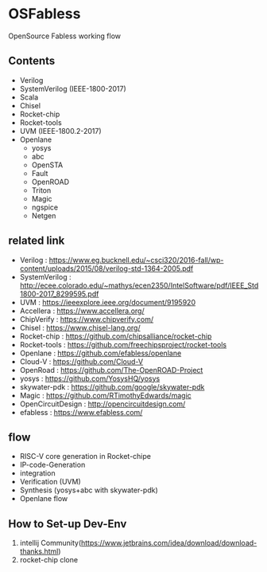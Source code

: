 # OSFabless

OpenSource Fabless working flow

## Contents

- Verilog
- SystemVerilog (IEEE-1800-2017)
- Scala
- Chisel
- Rocket-chip
- Rocket-tools
- UVM (IEEE-1800.2-2017)
- Openlane
	- yosys
	- abc
	- OpenSTA
	- Fault
	- OpenROAD
	- Triton
	- Magic
	- ngspice
	- Netgen
 
## related link

- Verilog : https://www.eg.bucknell.edu/~csci320/2016-fall/wp-content/uploads/2015/08/verilog-std-1364-2005.pdf
- SystemVerilog : http://ecee.colorado.edu/~mathys/ecen2350/IntelSoftware/pdf/IEEE_Std1800-2017_8299595.pdf
- UVM :  https://ieeexplore.ieee.org/document/9195920
- Accellera : https://www.accellera.org/ 
- ChipVerify : https://www.chipverify.com/
- Chisel : https://www.chisel-lang.org/  
- Rocket-chip : https://github.com/chipsalliance/rocket-chip  
- Rocket-tools : https://github.com/freechipsproject/rocket-tools  
- Openlane : https://github.com/efabless/openlane  
- Cloud-V : https://github.com/Cloud-V  
- OpenRoad : https://github.com/The-OpenROAD-Project  
- yosys : https://github.com/YosysHQ/yosys  
- skywater-pdk : https://github.com/google/skywater-pdk  
- Magic : https://github.com/RTimothyEdwards/magic  
- OpenCircuitDesign : http://opencircuitdesign.com/ 
- efabless : https://www.efabless.com/  


## flow

- RISC-V core generation in Rocket-chipe
- IP-code-Generation
- integration
- Verification (UVM)
- Synthesis (yosys+abc with skywater-pdk)
- Openlane flow


## How to Set-up Dev-Env

1. intellij Community(https://www.jetbrains.com/idea/download/download-thanks.html)
2. rocket-chip clone
	
